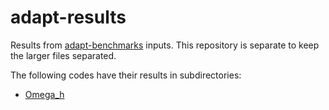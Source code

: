 # adapt-results
Results from [adapt-benchmarks][1] inputs.
This repository is separate to keep the larger
files separated.

The following codes have their results in
subdirectories:

 * [Omega_h][2]

[1]: https://github.com/UGAWG/adapt-benchmarks
[2]: omega_h/README.md
